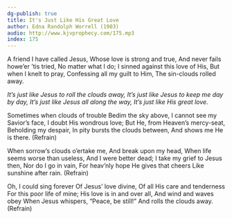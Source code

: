 ```yaml
---
dg-publish: true
title: It's Just Like His Great Love
author: Edna Randolph Worrell (1903)
audio: http://www.kjvprophecy.com/175.mp3
index: 175
---
```


A friend I have called Jesus,
Whose love is strong and true,
And never fails howe’er ’tis tried,
No matter what I do;
I sinned against this love of His,
But when I knelt to pray,
Confessing all my guilt to Him,
The sin-clouds rolled away.

*It’s just like Jesus to roll the clouds away,
It’s just like Jesus to keep me day by day,
It’s just like Jesus all along the way,
It’s just like His great love.*

Sometimes when clouds of trouble
Bedim the sky above,
I cannot see my Savior’s face,
I doubt His wondrous love;
But He, from Heaven’s mercy-seat,
Beholding my despair,
In pity bursts the clouds between,
And shows me He is there. (Refrain)

When sorrow’s clouds o’ertake me,
And break upon my head,
When life seems worse than useless,
And I were better dead;
I take my grief to Jesus then,
Nor do I go in vain,
For heav’nly hope He gives that cheers
Like sunshine after rain. (Refrain)

Oh, I could sing forever
Of Jesus’ love divine,
Of all His care and tenderness
For this poor life of mine;
His love is in and over all,
And wind and waves obey
When Jesus whispers, “Peace, be still!”
And rolls the clouds away. (Refrain)